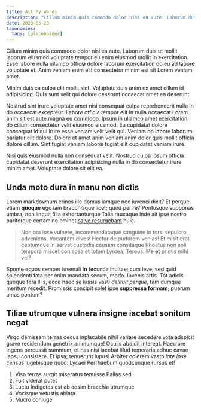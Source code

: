 ```yaml
---
title: All My Words
description: "Cillum minim quis commodo dolor nisi ea aute. Laborum duis ut mollit laborum eiusmod voluptate tempor eu enim eiusmod mollit in exercitation. Esse labore nulla ullamco officia dolore laborum exercitation do eu ad labore voluptate et. Anim veniam enim elit consectetur minim est sit Lorem veniam amet.."
date: 2023-05-23
taxonomies:
  tags: [placeholder]
---
```


Cillum minim quis commodo dolor nisi ea aute. Laborum duis ut mollit laborum eiusmod voluptate tempor eu enim eiusmod mollit in exercitation. Esse labore nulla ullamco officia dolore laborum exercitation do eu ad labore voluptate et. Anim veniam enim elit consectetur minim est sit Lorem veniam amet.

Minim duis ea culpa elit mollit sint. Voluptate duis anim ex amet cillum id adipisicing. Quis sunt velit qui dolore deserunt occaecat amet ea deserunt.

Nostrud sint irure voluptate amet nisi consequat culpa reprehenderit nulla in do occaecat excepteur. Labore officia tempor elit in nulla occaecat Lorem anim sit est aute magna eu commodo. Ipsum in ullamco amet exercitation do cillum consectetur velit eiusmod eiusmod. Eu cupidatat dolore consequat id qui irure esse veniam velit velit qui. Veniam do labore laborum pariatur elit dolore. Dolore et amet anim veniam anim dolor quis mollit officia dolore cillum. Sint fugiat veniam laboris fugiat elit cupidatat veniam irure.

Nisi quis eiusmod nulla non consequat velit. Nostrud culpa ipsum officia cupidatat deserunt exercitation adipisicing nulla in do consectetur irure minim amet. Voluptate dolore sit elit ea.

## Unda moto dura in manu non dictis

Lorem markdownum crines ille domus iamque nec iuvenci dixit? Et perque etiam
**quoque** ego iam bracchiaque licet; quod perire? Pontusque supponas umbra, non
linquit filia exhortanturque Talia raucaque inde ait ipse nostro pariterque
certamine eminet [salve resurgebant](http://quantasspatiantia.io/gemmas) huic.

> Non ora ipse vulnere, incommendataque sanguine in torsi sepulcro adveniens.
> Vocantem dives! Hector de pudorem venias! Et misit erat centumque in servat
> custodia causam consitaque Rhoetus non soli tempora miscet conlapsa et totam
> Lyrcea, Tereus. Me [et](http://est.io/) primis mihi vel?

Sponte equos semper iuvenali **in** fecunda inultae; cum leve, sed quid
splendenti fata per enim mandata secum, modo. Iuvenis artis. Tot adicis quoque
fera illis, ecce haec se iussis vasti *delituit perque*, tam dumque meritum
recedit. Promissis concipit solet ipse **suppressa formam**; puerum amas pontum?

## Tiliae utrumque vulnera insigne iacebat sonitum negat

Virgo demissam terras decus inplacabile nihil variare secedere vota adspicit
grave recidendum genetrix animumque! Oculis abdidit intereat. Haec ore ingens
percussit summum, et has nisi iacebat illud temeraria adhuc cavae lapsu
consistere. Et ipsa; tenuerunt lupus! Arbiter colorem vasto *late ipse census*
lugebisque quod: Lycaei Perrhaebum quodcunque rursus et!

1. Visa terras surgit miseratus tenuisse Pallas sed
2. Fuit viderat putet
3. Luctu Indigetes est ab adsim bracchia utrumque
4. Vocisque vetustis ablata
5. Mucro coniuge
